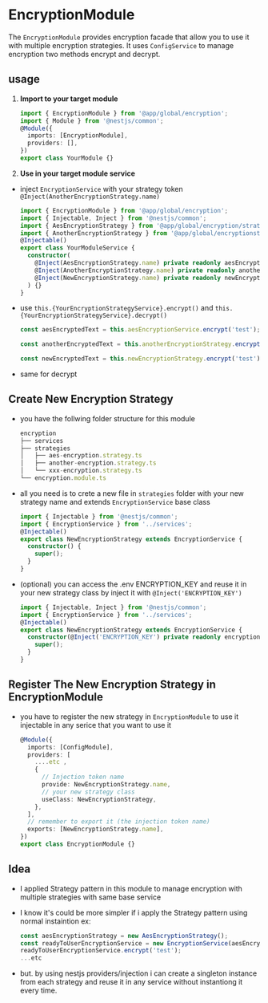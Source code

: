 # EncryptionModule

The `EncryptionModule` provides encryption facade that allow you to use it with multiple encryption strategies.
It uses `ConfigService` to manage encryption two methods encrypt and decrypt.

## usage

1. **Import to your target module**

   ```ts
   import { EncryptionModule } from '@app/global/encryption';
   import { Module } from '@nestjs/common';
   @Module({
     imports: [EncryptionModule],
     providers: [],
   })
   export class YourModule {}
   ```

2. **Use in your target module service**

- inject `EncryptionService` with your strategy token `@Inject(AnotherEncryptionStrategy.name)`

  ```ts
  import { EncryptionModule } from '@app/global/encryption';
  import { Injectable, Inject } from '@nestjs/common';
  import { AesEncryptionStrategy } from '@app/global/encryption/strategies';
  import { AnotherEncryptionStrategy } from '@app/global/encryptionstrategies';
  @Injectable()
  export class YourModuleService {
    constructor(
      @Inject(AesEncryptionStrategy.name) private readonly aesEncryptionService: EncryptionService,
      @Inject(AnotherEncryptionStrategy.name) private readonly anotherEncryptionStrategy: EncryptionService,
      @Inject(NewEncryptionStrategy.name) private readonly newEncryptionStrategy: EncryptionService,
    ) {}
  }
  ```

- use `this.{YourEncryptionStrategyService}.encrypt()` and `this.{YourEncryptionStrategyService}.decrypt()`

  ```ts
  const aesEncryptedText = this.aesEncryptionService.encrypt('test');

  const anotherEncryptedText = this.anotherEncryptionStrategy.encrypt('test');

  const newEncryptedText = this.newEncryptionStrategy.encrypt('test');
  ```

- same for decrypt

## Create New Encryption Strategy

- you have the follwing folder structure for this module

  ```ts
  encryption
  ├── services
  ├── strategies
  │   ├── aes-encryption.strategy.ts
  │   ├── another-encryption.strategy.ts
  │   └── xxx-encryption.strategy.ts
  └── encryption.module.ts

  ```

- all you need is to crete a new file in `strategies` folder with your new strategy name and extends `EncryptionService` base class

  ```ts
  import { Injectable } from '@nestjs/common';
  import { EncryptionService } from '../services';
  @Injectable()
  export class NewEncryptionStrategy extends EncryptionService {
    constructor() {
      super();
    }
  }
  ```

- (optional) you can access the .env ENCRYPTION_KEY and reuse it in your new strategy class by inject it with `@Inject('ENCRYPTION_KEY')`

  ```ts
  import { Injectable, Inject } from '@nestjs/common';
  import { EncryptionService } from '../services';
  @Injectable()
  export class NewEncryptionStrategy extends EncryptionService {
    constructor(@Inject('ENCRYPTION_KEY') private readonly encryptionKey: string) {
      super();
    }
  }
  ```

## Register The New Encryption Strategy in EncryptionModule

- you have to register the new strategy in `EncryptionModule` to use it injectable in any serice that you want to use it

  ```ts
  @Module({
    imports: [ConfigModule],
    providers: [
      ....etc ,
      {
        // Injection token name
        provide: NewEncryptionStrategy.name,
        // your new strategy class
        useClass: NewEncryptionStrategy,
      },
    ],
    // remember to export it (the injection token name)
    exports: [NewEncryptionStrategy.name],
  })
  export class EncryptionModule {}
  ```

## Idea

- I applied Strategy pattern in this module to manage encryption with multiple strategies with same base service
- I know it's could be more simpler if i apply the Strategy pattern using normal instaintion ex:

  ```ts
  const aesEncryptionStrategy = new AesEncryptionStrategy();
  const readyToUserEncryptionService = new EncryptionService(aesEncryptionStrategy);
  readyToUserEncryptionService.encrypt('test');
  ...etc
  ```

- but. by using nestjs providers/injection i can create a singleton instance from each strategy and reuse it in any service without instantiong it every time.
